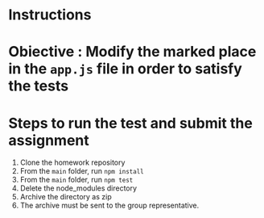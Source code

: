 # Instructions

# Obiective : Modify the marked place in  the `app.js` file in order to satisfy the tests

# Steps to run the test and submit the assignment
1. Clone the homework repository
2. From the `main` folder, run `npm install`
3. From the `main` folder, run `npm test`
4. Delete the node_modules directory
5. Archive the directory as zip
6. The archive must be sent to the group representative.